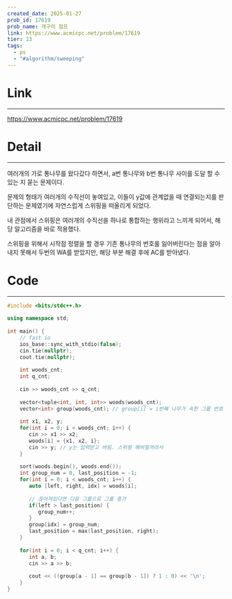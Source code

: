 ```yaml
---
created_date: 2025-01-27
prob_id: 17619
prob_name: 개구리 점프
link: https://www.acmicpc.net/problem/17619
tier: 13
tags:
  - ps
  - "#algorithm/sweeping"
---
```

# Link
---
https://www.acmicpc.net/problem/17619

# Detail
---
여러개의 가로 통나무를 왔다갔다 하면서, a번 통나무와 b번 통나무 사이를 도달 할 수 있는 지 묻는 문제이다.

문제의 형태가 여러개의 수직선이 놓여있고, 이들이 y값에 관계없을 때 연결되는지를 판단하는 문제였기에 자연스럽게 스위핑을 떠올리게 되었다.

내 관점에서 스위핑은 여러개의 수직선을 하나로 통합하는 행위라고 느끼게 되어서, 해당 알고리즘을 바로 적용했다.

스위핑을 위해서 시작점 정렬을 할 경우 기존 통나무의 번호를 잃어버린다는 점을 알아내지 못해서 두번의 WA를 받았지만, 해당 부분 해결 후에 AC를 받아냈다.

# Code
---
```cpp
#include <bits/stdc++.h>  
  
using namespace std;  
  
int main() {  
    // fast io  
    ios_base::sync_with_stdio(false);  
    cin.tie(nullptr);  
    cout.tie(nullptr);  
  
    int woods_cnt;  
    int q_cnt;  
  
    cin >> woods_cnt >> q_cnt;  
  
    vector<tuple<int, int, int>> woods(woods_cnt);  
    vector<int> group(woods_cnt); // group[i] = i번째 나무가 속한 그룹 번호  
  
    int x1, x2, y;  
    for(int i = 0; i < woods_cnt; i++) {  
       cin >> x1 >> x2;  
       woods[i] = {x1, x2, i};  
       cin >> y; // y는 입력받고 버림. 스위핑 해버릴꺼라서  
    }  
  
    sort(woods.begin(), woods.end());  
    int group_num = 0, last_position = -1;  
    for(int i = 0; i < woods_cnt; i++) {  
       auto [left, right, idx] = woods[i];  
  
       // 끊어져있다면 다음 그룹으로 그룹 증가  
       if(left > last_position) {  
          group_num++;  
       }  
       group[idx] = group_num;  
       last_position = max(last_position, right);  
    }  
  
    for(int i = 0; i < q_cnt; i++) {  
       int a, b;  
       cin >> a >> b;  
  
       cout << ((group[a - 1] == group[b - 1]) ? 1 : 0) << '\n';  
    }  
}
```